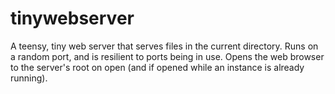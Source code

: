 # tinywebserver
A teensy, tiny web server that serves files in the current directory. Runs on a random port, and is resilient to ports being in use. Opens the web browser to the server's root on open (and if opened while an instance is already running).
